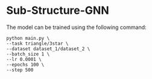 # Sub-Structure-GNN

The model can be trained using the following command:

```
python main.py \
--task triangle/3star \
--dataset dataset_1/dataset_2 \
--batch_size 1 \
--lr 0.0001 \
--epochs 100 \
--step 500
```
